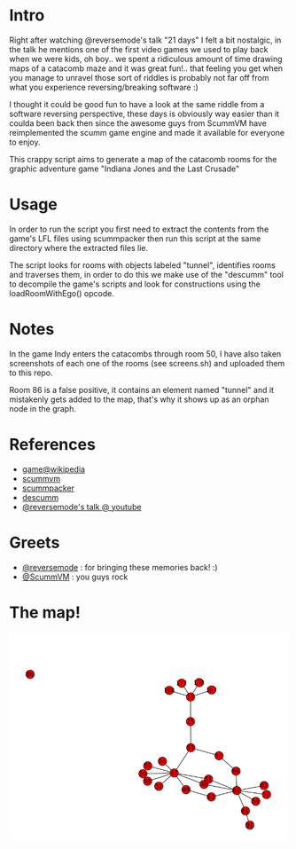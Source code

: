 # Intro 

Right after watching @reversemode's talk "21 days" I felt a bit nostalgic,
in the talk he mentions one of the first video games we used to play back 
when we were kids, oh boy.. we spent a ridiculous amount of time drawing maps 
of a catacomb maze and it was great fun!.. that feeling you get when you 
manage to unravel those sort of riddles is probably not far off from what 
you experience reversing/breaking software :)

I thought it could be good fun to have a look at the same riddle from a 
software reversing perspective, these days is obviously way easier
than it coulda been back then since the awesome guys from ScummVM 
have reimplemented the scumm game engine and made it available for 
everyone to enjoy.

This crappy script aims to generate a map of the catacomb rooms for the
graphic adventure game "Indiana Jones and the Last Crusade"

# Usage

In order to run the script you first need to extract the contents from the 
game's LFL files using scummpacker then run this script at the same 
directory where the extracted files lie. 

The script looks for rooms with objects labeled "tunnel", identifies rooms and 
traverses them, in order to do this we make use of the "descumm" tool to decompile
the game's scripts and look for constructions using the loadRoomWithEgo() 
opcode.

# Notes

In the game Indy enters the catacombs through room 50, I have also 
taken screenshots of each one of the rooms (see screens.sh) and uploaded 
them to this repo.

Room 86 is a false positive, it contains an element named "tunnel"
and it mistakenly gets added to the map, that's why it shows up as
an orphan node in the graph.

# References

* [game@wikipedia](https://en.wikipedia.org/wiki/Indiana_Jones_and_the_Last_Crusade:_The_Graphic_Adventure)
* [scummvm](http://scummvm.org/)
* [scummpacker](http://www.jestarjokin.net/sw/doc/scummpacker_manual.html)
* [descumm](https://github.com/scummvm/scummvm-tools)
* [@reversemode's talk @ youtube](https://www.youtube.com/watch?v=218Qk2x0rhE)

# Greets

* [@reversemode](https://twitter.com/reversemode) : for bringing these memories back! :)
* [@ScummVM](https://twitter.com/scummvm) : you guys rock

# The map!

![map](./pics/catamap.png "catamap")
